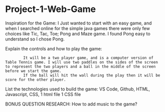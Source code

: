 # Project-1-Web-Game
Inspiration for the Game:
            I Just wanted to start with an easy game, and when I searched online for the simple java games there were only few choices like Tic, Tac, Toe; Pong and Maze game. I found Pong easy to understand so I chose Pong.

Explain the controls and how to play the game:

            It will be a two player game, and is a computer version of Table Tennis game. I will use two paddles on the sides of the screen to represent the two players and a ball in the middle of the screen before we start the game.
            If the ball will hit the wall during the play then it will be score for the other player.

List the technologies used to build the game:
            VS Code, Github, 
            HTML, Javascript, CSS, 
            1 html file
            1 CSS file
            
BONUS QUESTION RESEARCH:
    How to add music to the game?